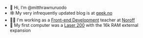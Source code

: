 - 👋 Hi, I’m @mitthrawnuruodo
- 🕸 My very infrequently updated blog is at [geek.no](https://www.geek.no/)
- 👨‍🏫 I'm working as a [Front-end Development](https://www.noroff.no/en/studies/vocational-school/front-end-development) teacher at [Noroff](https://www.noroff.no/en/)
- 💾 My first computer was a [Laser 200](https://en.wikipedia.org/wiki/VTech_Laser_200) with the 16k RAM external expansion

